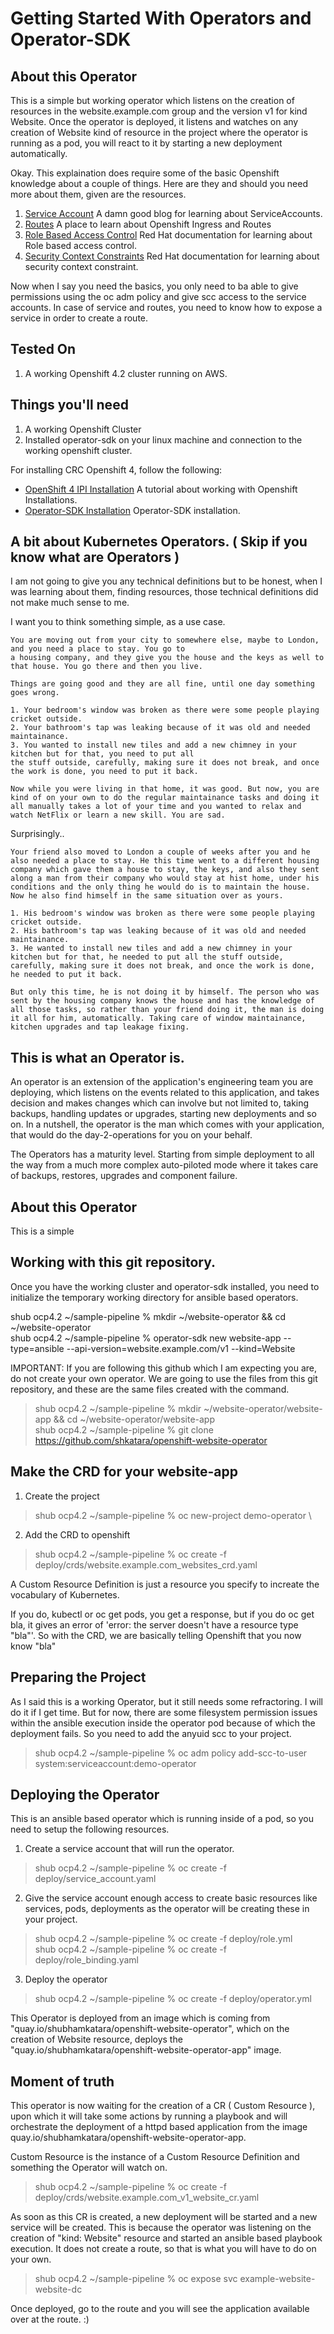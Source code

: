 Getting Started With Operators and Operator-SDK
===================================

About this Operator
-------------------
This is a simple but working operator which listens on the creation of resources in the website.example.com group and the version v1 for kind Website. Once the operator is deployed, it listens and watches on any creation of Website kind of resource in the project where the operator is running as a pod, you will react to it by starting a new deployment automatically.  


Okay. This explaination does require some of the basic Openshift knowledge about a couple of things. Here are they and should you need more about them, given are the resources. 

1. [Service Account](https://docs.openshift.com/container-platform/4.2/authentication/understanding-and-creating-service-accounts.html) A damn good blog for learning about ServiceAccounts.
2. [Routes](https://docs.openshift.com/container-platform/4.2/networking/configuring_ingress_cluster_traffic/configuring-ingress-cluster-traffic-ingress-controller.html) A place to learn about Openshift Ingress and Routes
3. [Role Based Access Control](https://docs.openshift.com/container-platform/4.2/authentication/using-rbac.html) Red Hat documentation for learning about Role based access control.
4. [Security Context Constraints](https://docs.openshift.com/container-platform/4.2/authentication/managing-security-context-constraints.html) Red Hat documentation for learning about security context constraint.

Now when I say you need the basics, you only need to ba able to give permissions using the oc adm policy and give scc access to the service accounts. 
In case of service and routes, you need to know how to expose a service in order to create a route.

Tested On
--------------------
1. A working Openshift 4.2 cluster running on AWS.

Things you'll need
--------------------
1. A working Openshift Cluster
2. Installed operator-sdk on your linux machine and connection to the working openshift cluster.

For installing CRC Openshift 4, follow the following:

* [OpenShift 4 IPI Installation](https://developers.redhat.com/blog/2019/09/05/red-hat-openshift-4-on-your-laptop-introducing-red-hat-codeready-containers/) A tutorial about working with Openshift Installations.
* [Operator-SDK Installation](https://docs.openshift.com/container-platform/4.1/applications/operator_sdk/osdk-getting-started.html#osdk-installing-cli-gh-release_osdk-getting-started) Operator-SDK installation.

A bit about Kubernetes Operators. ( Skip if you know what are Operators )
--------------------
I am not going to give you any technical definitions but to be honest, when I was learning about them, finding resources, those technical definitions did not make much sense to me. 

I want you to think something simple, as a use case. 


```
You are moving out from your city to somewhere else, maybe to London, and you need a place to stay. You go to 
a housing company, and they give you the house and the keys as well to that house. You go there and then you live. 

Things are going good and they are all fine, until one day something goes wrong.

1. Your bedroom's window was broken as there were some people playing cricket outside.
2. Your bathroom's tap was leaking because of it was old and needed maintainance.
3. You wanted to install new tiles and add a new chimney in your kitchen but for that, you need to put all 
the stuff outside, carefully, making sure it does not break, and once the work is done, you need to put it back.

Now while you were living in that home, it was good. But now, you are kind of on your own to do the regular maintainance tasks and doing it all manually takes a lot of your time and you wanted to relax and watch NetFlix or learn a new skill. You are sad.
```
Surprisingly..
```
Your friend also moved to London a couple of weeks after you and he also needed a place to stay. He this time went to a different housing company which gave them a house to stay, the keys, and also they sent along a man from their company who would stay at hist home, under his conditions and the only thing he would do is to maintain the house. Now he also find himself in the same situation over as yours.

1. His bedroom's window was broken as there were some people playing cricket outside.
2. His bathroom's tap was leaking because of it was old and needed maintainance.
3. He wanted to install new tiles and add a new chimney in your kitchen but for that, he needed to put all the stuff outside, carefully, making sure it does not break, and once the work is done, he needed to put it back.

But only this time, he is not doing it by himself. The person who was sent by the housing company knows the house and has the knowledge of all those tasks, so rather than your friend doing it, the man is doing it all for him, automatically. Taking care of window maintainance, kitchen upgrades and tap leakage fixing. 
```
This is what an Operator is.
---------------------------
An operator is an extension of the application's engineering team you are deploying, which listens on the events related to this application, and takes decision and makes changes which can involve but not limited to, taking backups, handling updates or upgrades, starting new deployments and so on. In a nutshell, the operator is the man which comes with your application, that would do the day-2-operations for you on your behalf. 

The Operators has a maturity level. Starting from simple deployment to all the way from a much more complex auto-piloted mode where it takes care of backups, restores, upgrades and component failure.

About this Operator
-------------------
This is a simple


Working with this git repository.
---------------------------------
Once you have the working cluster and operator-sdk installed, you need to initialize the temporary working directory for ansible based operators.

shub ocp4.2 ~/sample-pipeline % mkdir ~/website-operator && cd ~/website-operator \
shub ocp4.2 ~/sample-pipeline % operator-sdk new website-app --type=ansible --api-version=website.example.com/v1 --kind=Website

IMPORTANT: If you are following this github which I am expecting you are, do not create your own operator. We are going to use the files from this git repository, and these are the same files created with the command.

> shub ocp4.2 ~/sample-pipeline % mkdir ~/website-operator/website-app && cd ~/website-operator/website-app \
> shub ocp4.2 ~/sample-pipeline % git clone https://github.com/shkatara/openshift-website-operator 

Make the CRD for your website-app
---------------------------------
1. Create the project
> shub ocp4.2 ~/sample-pipeline % oc new-project demo-operator \

2. Add the CRD to openshift
> shub ocp4.2 ~/sample-pipeline % oc create -f deploy/crds/website.example.com_websites_crd.yaml

A Custom Resource Definition is just a resource you specify to increate the vocabulary of Kubernetes. 

If you do, kubectl or oc get pods, you get a response, but if you do oc get bla, it gives an error of 'error: the server doesn't have a resource type "bla"'. So with the CRD, we are basically telling Openshift that you now know "bla"


Preparing the Project
----------------------
As I said this is a working Operator, but it still needs some refractoring. I will do it if I get time. But for now, there are some filesystem permission issues within the ansible execution inside the operator pod because of which the deployment fails. So you need to add the anyuid scc to your project.

> shub ocp4.2 ~/sample-pipeline % oc adm policy add-scc-to-user system:serviceaccount:demo-operator

Deploying the Operator
----------------------
This is an ansible based operator which is running inside of a pod, so you need to setup the following resources.

1. Create a service account that will run the operator.

> shub ocp4.2 ~/sample-pipeline % oc create  -f deploy/service_account.yaml

2. Give the service account enough access to create basic resources like services, pods, deployments as the operator will be creating these in your project.

> shub ocp4.2 ~/sample-pipeline % oc create  -f deploy/role.yml \
> shub ocp4.2 ~/sample-pipeline % oc create  -f deploy/role_binding.yaml

3. Deploy the operator
> shub ocp4.2 ~/sample-pipeline % oc create  -f deploy/operator.yml

This Operator is deployed from an image which is coming from "quay.io/shubhamkatara/openshift-website-operator", which on the creation of Website resource, deploys the "quay.io/shubhamkatara/openshift-website-operator-app" image.

Moment of truth
---------------

This operator is now waiting for the creation of a CR ( Custom Resource ), upon which it will take some actions by running a playbook and will orchestrate the deployment of a httpd based application from the image quay.io/shubhamkatara/openshift-website-operator-app.

Custom Resource is the instance of a Custom Resource Definition and something the Operator will watch on. 

> shub ocp4.2 ~/sample-pipeline % oc create  -f deploy/crds/website.example.com_v1_website_cr.yaml

As soon as this CR is created, a new deployment will be started and a new service will be created. This is because the operator was listening on the creation of "kind: Website" resource and started an ansible based playbook execution.
It does not create a route, so that is what you will have to do on your own.

> shub ocp4.2 ~/sample-pipeline % oc expose svc example-website-website-dc

Once deployed, go to the route and you will see the application available over at the route. :) 
